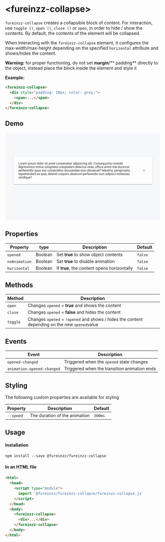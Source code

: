 # &lt;fureinzz-collapse&gt;

`fureinzz-collapse`  creates a collapsible block of content. For interaction, use `toggle ()`, `open ()`, `close ()` or `open`, in order to hide / show the contents. By default, the contents of the element will be collapsed.


When interacting with the `fureinzz-collapse` element, it configures the max-width/max-height depending on the specified `horizontal` attribute and shows/hides the content.

**Warning:** for proper functioning, do not set  **margin**/** padding**  directly to the object, instead place the block inside the element and style it

**Example:**
```html
<fureinzz-collapse>
  <div style="padding: 10px; color: grey;">
    <span>...</span>
  </div>
</fureinzz-collapse>
```

## Demo
![collapse.demo.gif](https://github.com/fureinzz/fureinzz-collapse/blob/master/demo-image/fr-collapse.demo.gif?raw=true)

## Properties
| Property | type | Description | Default |
| --- | --- | --- | --- |
| `opened` | Boolean | Set **true** to show object contents | `false` |
| `noAnimation` | Boolean | Set **true** to disable animation  | `false` |
| `horizontal` | Boolean | If **true**, the content opens horizontally| `false` |

## Methods
| Method | Description | 
| --- | --- | 
| `open`  | Changes `opened` = **true** and shows the content|
| `close`  | Changes `opened` = **false** and hides the content |
| `toggle`  |  Changes `opened` = `!opened` and shows / hides the content depending on the new `opened`value|

## Events
| Event | Description | 
| --- | --- | 
| `opened-changed`  | Triggered when the `opened` state changes |
| `animation-opened-changed`  |Triggered when the transition animation ends |


## Styling

The following custom properties are available for styling

| Property | Description | Default |
| --- | --- | --- |
| `--speed` | The duration of the animation | `300ms` |

## Usage

#### Installation
```
npm install --save @fureinzz/fureinzz-collapse
```

#### In an HTML file
```html
<html>
  <head>
    <script type="module">
      import '@fureinzz/fureinzz-collapse/fureinzz-collapse.js'
    </script>
  </head>
  <body>
    <fureinzz-collapse>
      <div>...</div>
    </fureinzz-collapse>
  </body>
</html>
```